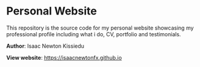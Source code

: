 # Personal Website

This repository is the source code for my personal website showcasing my professional profile including what i do, CV, portfolio and testimonials.

**Author**: Isaac Newton Kissiedu

**View website**: <a href='https://isaacnewtonfx.github.io' target='_blank'>https://isaacnewtonfx.github.io</a>